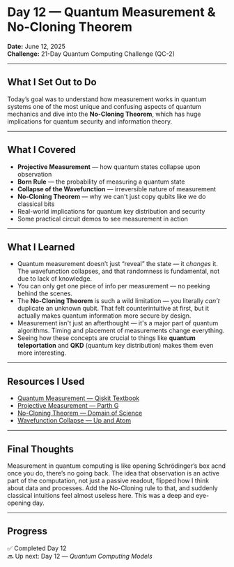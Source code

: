 # Day 12 — Quantum Measurement & No-Cloning Theorem  
**Date:** June 12, 2025  
**Challenge:** 21-Day Quantum Computing Challenge (QC-2)

---

## What I Set Out to Do  
Today’s goal was to understand how measurement works in quantum systems one of the most unique and confusing aspects of quantum mechanics and dive into the **No-Cloning Theorem**, which has huge implications for quantum security and information theory.

---

## What I Covered  
- **Projective Measurement** — how quantum states collapse upon observation  
- **Born Rule** — the probability of measuring a quantum state  
- **Collapse of the Wavefunction** — irreversible nature of measurement  
- **No-Cloning Theorem** — why we can't just copy qubits like we do classical bits  
- Real-world implications for quantum key distribution and security  
- Some practical circuit demos to see measurement in action

---

## What I Learned  
- Quantum measurement doesn’t just “reveal” the state — it *changes* it. The wavefunction collapses, and that randomness is fundamental, not due to lack of knowledge.  
- You can only get one piece of info per measurement — no peeking behind the scenes.  
- The **No-Cloning Theorem** is such a wild limitation — you literally *can’t* duplicate an unknown qubit. That felt counterintuitive at first, but it actually makes quantum information more secure by design.  
- Measurement isn't just an afterthought — it's a major part of quantum algorithms. Timing and placement of measurements change everything.  
- Seeing how these concepts are crucial to things like **quantum teleportation** and **QKD** (quantum key distribution) makes them even more interesting.  

---

## Resources I Used  
- [Quantum Measurement — Qiskit Textbook](https://qiskit.org/textbook/ch-measurement/index.html)  
- [Projective Measurement — Parth G](https://youtu.be/1pLynSfLucs)  
- [No-Cloning Theorem — Domain of Science](https://youtu.be/QmZJf3ipW7g)  
- [Wavefunction Collapse — Up and Atom](https://www.youtube.com/watch?v=qtjdyAziXr8)

---

## Final Thoughts  
Measurement in quantum computing is like opening Schrödinger’s box acnd once you do, there’s no going back. The idea that observation is an active part of the computation, not just a passive readout, flipped how I think about data and processes. Add the No-Cloning rule to that, and suddenly classical intuitions feel almost useless here. This was a deep and eye-opening day.

---

## Progress  
✅ Completed Day 12  
🔜 Up next: Day 12 — *Quantum Computing Models*
